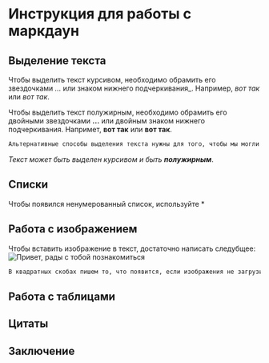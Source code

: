 # Инструкция для работы с маркдаун

## Выделение текста

Чтобы выделить текст курсивом, необходимо обрамить его звездочками *...* или знаком нижнего подчеркивания_. Например, *вот так* или _вот так_.

Чтобы выделить текст полужирным, необходимо обрамить его двойными звездочками **...** или двойным знаком нижнего подчеркивания. Напримет, **вот так** или __вот так__. 

```sh
Альтернативные способы выделения текста нужны для того, чтобы мы могли совмещать оба эти способа.
```

_Текст может быть выделен курсивом и быть **полужирным**_.

## Списки

Чтобы появился ненумерованный список, используйте *

## Работа с изображением

Чтобы вставить изображение в текст, достаточно написать следубщее: ![Привет, рады с тобой познакомиться](Фото.jpg)

```sh
В квадратных скобах пишем то, что появится, если изображения не загрузиться, а в круглых файл, откуда будем брать изображение.
```


## Работа с таблицами

## Цитаты

## Заключение

